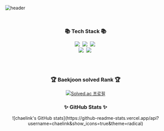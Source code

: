 ![header](https://capsule-render.vercel.app/api?type=wave&color=auto&height=300&section=header&text=Welcome%20Everyone&fontSize=90)

</br>
<h3 align="center">📚 Tech Stack 📚</h3>
<p align="center">
  <img src="https://img.shields.io/badge/Java-007396?style=flat-square&logo=Java&logoColor=white"/></a>&nbsp
  <img src="https://img.shields.io/badge/Python-3766AB?style=flat-square&logo=Python&logoColor=white"/></a>&nbsp 
  <img src="https://img.shields.io/badge/Javascript-ffb13b?style=flat-square&logo=javascript&logoColor=white"/></a>&nbsp 
  <br>
  <img src="https://img.shields.io/badge/Spring-6DB33F?style=flat-square&logo=Spring&logoColor=white"/></a>&nbsp
  <img src="https://img.shields.io/badge/SpringBoot-6DB33F?style=flat-square&logo=SpringBoot&logoColor=white"/></a>&nbsp
</p>
</br>
</br>
<div align="center">
  <h3>🏆 Baekjoon solved Rank 🏆</h3>
  
[![Solved.ac 프로필](http://mazassumnida.wtf/api/v2/generate_badge?boj=lin5476)](https://solved.ac/lin5476)

  <h3>✨ GitHub Stats ✨</h3>
![chaelink's GitHub stats](https://github-readme-stats.vercel.app/api?username=chaelink&show_icons=true&theme=radical)
</div>


<!--
**chaelink/chaelink** is a ✨ _special_ ✨ repository because its `README.md` (this file) appears on your GitHub profile.

Here are some ideas to get you started:

- 🔭 I’m currently working on ...
- 🌱 I’m currently learning ...
- 👯 I’m looking to collaborate on ...
- 🤔 I’m looking for help with ...
- 💬 Ask me about ...
- 📫 How to reach me: ...
- 😄 Pronouns: ...
- ⚡ Fun fact: ...
-->
